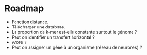 # Roadmap

- Fonction distance.
- Télécharger une database.
- La proportion de k-mer est-elle constante sur tout le génome ?
- Peut on identifier un transfert horizontal ?
- Arbre ?
- Peut on assigner un gène à un organisme (réseau de neurones) ?
